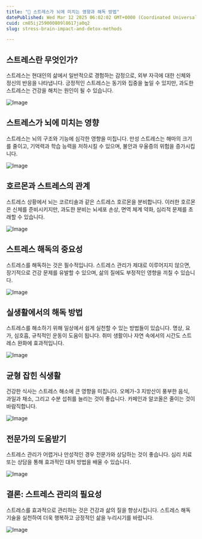 ```yaml
---
title: "🤯 스트레스가 뇌에 미치는 영향과 해독 방법"
datePublished: Wed Mar 12 2025 06:02:02 GMT+0000 (Coordinated Universal Time)
cuid: cm85ij259000809l8617ja0q2
slug: stress-brain-impact-and-detox-methods

---
```


## 스트레스란 무엇인가?

스트레스는 현대인의 삶에서 일반적으로 경험하는 감정으로, 외부 자극에 대한 신체와 정신의 반응을 나타냅니다. 긍정적인 스트레스는 동기와 집중을 높일 수 있지만, 과도한 스트레스는 건강을 해치는 원인이 될 수 있습니다.

![Image](http://res.cloudinary.com/potenlab/image/upload/v1741759228/daqmsxmp8w2cm1nz2n51.png)

## 스트레스가 뇌에 미치는 영향

스트레스는 뇌의 구조와 기능에 심각한 영향을 미칩니다. 만성 스트레스는 해마의 크기를 줄이고, 기억력과 학습 능력을 저하시킬 수 있으며, 불안과 우울증의 위험을 증가시킵니다.

![Image](http://res.cloudinary.com/potenlab/image/upload/v1741759240/teydthudyta4mo2buouh.png)

## 호르몬과 스트레스의 관계

스트레스 상황에서 뇌는 코르티솔과 같은 스트레스 호르몬을 분비합니다. 이러한 호르몬은 신체를 준비시키지만, 과도한 분비는 뇌세포 손상, 면역 체계 약화, 심리적 문제를 초래할 수 있습니다.

![Image](http://res.cloudinary.com/potenlab/image/upload/v1741759254/xfrqzmbbonafkgcnaddz.png)

## 스트레스 해독의 중요성

스트레스를 해독하는 것은 필수적입니다. 스트레스 관리가 제대로 이루어지지 않으면, 장기적으로 건강 문제를 유발할 수 있으며, 삶의 질에도 부정적인 영향을 끼칠 수 있습니다.

![Image](http://res.cloudinary.com/potenlab/image/upload/v1741759267/k7f8nmdd01qogepcpgja.png)

## 실생활에서의 해독 방법

스트레스를 해소하기 위해 일상에서 쉽게 실천할 수 있는 방법들이 있습니다. 명상, 요가, 심호흡, 규칙적인 운동이 도움이 됩니다. 취미 생활이나 자연 속에서의 시간도 스트레스 완화에 효과적입니다.

![Image](http://res.cloudinary.com/potenlab/image/upload/v1741759281/gakrcqanuprztl6btqth.png)

## 균형 잡힌 식생활

건강한 식사는 스트레스 해소에 큰 영향을 미칩니다. 오메가-3 지방산이 풍부한 음식, 과일과 채소, 그리고 수분 섭취를 늘리는 것이 좋습니다. 카페인과 알코올은 줄이는 것이 바람직합니다.

![Image](http://res.cloudinary.com/potenlab/image/upload/v1741759294/pbpwbb4upmtcoyziw5se.png)

## 전문가의 도움받기

스트레스 관리가 어렵거나 만성적인 경우 전문가와 상담하는 것이 좋습니다. 심리 치료 또는 상담을 통해 효과적인 대처 방법을 배울 수 있습니다.

![Image](http://res.cloudinary.com/potenlab/image/upload/v1741759307/otgl0hg41oiilob2ig73.png)

## 결론: 스트레스 관리의 필요성

스트레스를 효과적으로 관리하는 것은 건강과 삶의 질을 향상시킵니다. 스트레스 해독 기술을 실천하여 더욱 행복하고 긍정적인 삶을 누리시기를 바랍니다.

![Image](http://res.cloudinary.com/potenlab/image/upload/v1741759321/lcwubyisnqgdbz2slwlw.png)

